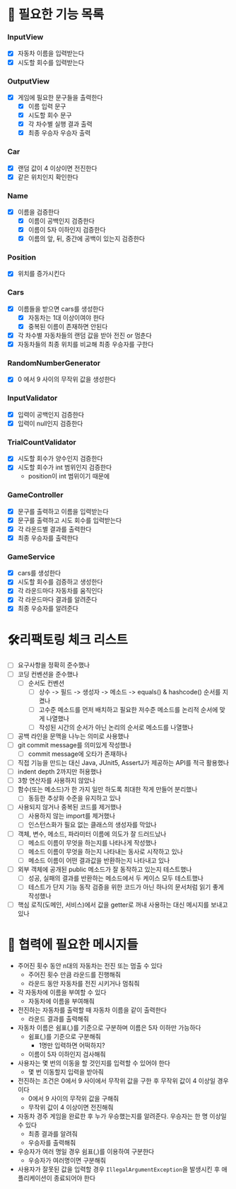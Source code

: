 # 📌 필요한 기능 목록
### InputView
- [x] 자동차 이름을 입력받는다
- [x] 시도할 회수를 입력받는다
### OutputView
- [x] 게임에 필요한 문구들을 출력한다
  - [x] 이름 입력 문구
  - [x] 시도할 회수 문구
  - [x] 각 차수별 실행 결과 출력
  - [x] 최종 우승자 우승자 출력
### Car
- [x] 랜덤 값이 4 이상이면 전진한다
- [x] 같은 위치인지 확인한다
### Name
- [x] 이름을 검증한다
  - [x] 이름이 공백인지 검증한다 
  - [x] 이름이 5자 이하인지 검증한다
  - [x] 이름의 앞, 뒤, 중간에 공백이 있는지 검증한다
### Position
- [x] 위치를 증가시킨다
### Cars
- [x] 이름들을 받으면 cars를 생성한다
  - [x] 자동차는 1대 이상이여야 한다
  - [x] 중복된 이름이 존재하면 안된다
- [x] 각 차수별 자동차들의 랜덤 값을 받아 전진 or 멈춘다
- [x] 자동차들의 최종 위치를 비교해 최종 우승자를 구한다
### RandomNumberGenerator
- [x] 0 에서 9 사이의 무작위 값을 생성한다
### InputValidator
- [x] 입력이 공백인지 검증한다
- [x] 입력이 null인지 검증한다
### TrialCountValidator
- [x] 시도할 회수가 양수인지 검증한다
- [x] 시도할 회수가 int 범위인지 검증한다
  - position이 int 범위이기 때문에
### GameController
- [x] 문구를 출력하고 이름을 입력받는다
- [x] 문구를 출력하고 시도 회수를 입력받는다
- [x] 각 라운드별 결과를 출력한다
- [x] 최종 우승자를 출력한다
### GameService
- [x] cars를 생성한다
- [x] 시도할 회수를 검증하고 생성한다
- [x] 각 라운드마다 자동차를 움직인다
- [x] 각 라운드마다 결과를 알려준다
- [x] 최종 우승자를 알려준다

# 🛠️리팩토링 체크 리스트
- [ ] 요구사항을 정확히 준수했나
- [ ] 코딩 컨벤션을 준수했나
  - [ ] 순서도 컨벤션
    - [ ] 상수 -> 필드 -> 생성자 -> 메소드 -> equals() & hashcode() 순서를 지켰나
    - [ ] 고수준 메소드를 먼저 배치하고 필요한 저수준 메소드를 논리적 순서에 맞게 나열했나
    - [ ] 작성된 시간의 순서가 아닌 논리의 순서로 메소드를 나열했나
- [ ] 공백 라인을 문맥을 나누는 의미로 사용했나
- [ ] git commit message를 의미있게 작성했나
  - [ ] commit message에 오타가 존재하나
- [ ] 직접 기능을 만드는 대신 Java, JUnit5, AssertJ가 제공하는 API를 적극 활용했나
- [ ] indent depth 2까지만 허용했나
- [ ] 3항 연산자를 사용하지 않았나
- [ ] 함수(또는 메소드)가 한 가지 일만 하도록 최대한 작게 만들어 분리했나
  - [ ] 동등한 추상화 수준을 유지하고 있나
- [ ] 사용되지 않거나 중복된 코드를 제거했나
  - [ ] 사용하지 않는 import를 제거했나
  - [ ] 인스턴스화가 필요 없는 클래스의 생성자를 막았나
- [ ] 객체, 변수, 메소드, 파라미터 이름에 의도가 잘 드러드났나
  - [ ] 메소드 이름이 무엇을 하는지를 나타나게 작성했나
  - [ ] 메소드 이름이 무엇을 하는지 나타내는 동사로 시작하고 있나
  - [ ] 메소드 이름이 어떤 결과값을 반환하는지 나타내고 있나
- [ ] 외부 객체에 공개된 public 메소드가 잘 동작하고 있는지 테스트했나
  - [ ] 성공, 실패의 결과를 반환하는 메소드에서 두 케이스 모두 테스트했나
  - [ ] 테스트가 단지 기능 동작 검증을 위한 코드가 아닌 하나의 문서처럼 읽기 좋게 작성했나
- [ ] 핵심 로직(도메인, 서비스)에서 값을 getter로 꺼내 사용하는 대신 메시지를 보내고 있나

# 📌 협력에 필요한 메시지들
- 주어진 횟수 동안 n대의 자동차는 전진 또는 멈출 수 있다
  - 주어진 횟수 만큼 라운드를 진행해줘
  - 라운드 동안 자동차를 전진 시키거나 멈춰줘
- 각 자동차에 이름을 부여할 수 있다
  - 자동차에 이름을 부여해줘
- 전진하는 자동차를 출력할 때 자동차 이름을 같이 출력한다
  - 라운드 결과를 출력해줘
- 자동차 이름은 쉼표(,)를 기준으로 구분하며 이름은 5자 이하만 가능하다
  - 쉼표(,)를 기준으로 구분해줘
    - 1명만 입력하면 어떡하지?
  - 이름이 5자 이하인지 검사해줘
- 사용자는 몇 번의 이동을 할 것인지를 입력할 수 있어야 한다
  - 몇 번 이동할지 입력을 받아줘
- 전진하는 조건은 0에서 9 사이에서 무작위 값을 구한 후 무작위 값이 4 이상일 경우이다
  - 0에서 9 사이의 무작위 값을 구해줘
  - 무작위 값이 4 이상이면 전진해줘
- 자동차 경주 게임을 완료한 후 누가 우승했는지를 알려준다. 우승자는 한 명 이상일 수 있다
  - 최종 결과를 알려줘
  - 우승자를 출력해줘
- 우승자가 여러 명일 경우 쉼표(,)를 이용하여 구분한다
  - 우승자가 여러명이면 구분해줘
- 사용자가 잘못된 값을 입력할 경우 `IllegalArgumentException`을 발생시킨 후 애플리케이션이 종료되어야 한다
